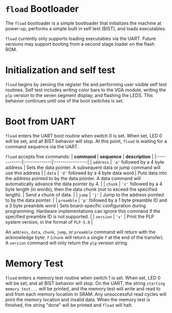 # `fload` Bootloader #

The `fload` bootloader is a simple bootloader that initializes the machine at power-up, performs a simple built in self test (BIST), and loads executables.

`fload` currently only supports loading executables via the UART. Future versions may support booting from a second stage loader on the flash ROM.

# Initialization and self test #

`fload` begins by zeroing the register file and performing user visible self test routines. Self test includes writing color bars to the VGA module, writing the `plp` version to the seven segment display, and flashing the LEDS. This behavior continues until one of the boot switches is set.

# Boot from UART #

`fload` enters the UART boot routine when switch 0 is set. When set, LED 0 will be set, and all BIST behavior will stop. At this point, `fload` is waiting for a command sequence via the UART.

`fload` accepts five commands:
| **command** | **sequence** | **description** |
|:------------|:-------------|:----------------|
| `address` | `'a'` followed by a 4 byte address | Sets the data pointer. A subsequent data or jump command will use this address |
| `data` | `'d'` followed by a 4 byte data word | Puts data into the address pointed to by the data pointer. A data command will automatically advance the data pointer by 4. |
| `chunk` | `'c'` followed by a 4 byte length (in words), then the data chunk (not to exceed the specified length). | Send a chunk of data. |
| `jump` | `'j'` | Jump to the address pointed to by the data pointer. |
| `preamble` | `'p'` followed by a 1 byte preamble ID and a 3 byte preamble word | Sets board-specific configuration during programming. Hardware implementations can ignore this command if the specified preamble ID is not supported. |
| `version` | `'v'` | Print the PLP system version, in the format of `PLP-5.0` |

An `address`, `data`, `chunk`, `jump`, or `preamble` command will return with the acknowledge byte: `f` (`chunk` will return a single `f` at the end of the transfer). A `version` command will only return the `plp` version string.

# Memory Test #

`fload` enters a memory test routine when switch 1 is set. When set, LED 0 will be set, and all BIST behavior will stop. On the UART, the string `starting memory test...` will be printed, and the memory test will write and read to and from each memory location in SRAM. Any unsuccessful read cycles will print the memory location and invalid data. When the memory test is finished, the string "done" will be printed and `fload` will halt.